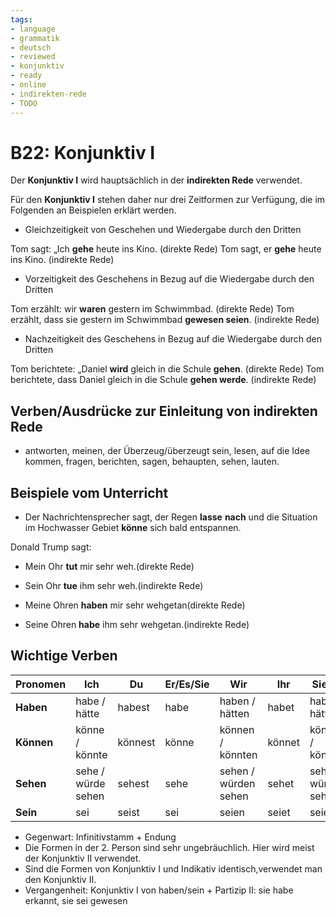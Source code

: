```yaml
---
tags:
- language
- grammatik
- deutsch
- reviewed
- konjunktiv
- ready
- online
- indirekten-rede
- TODO
---
```


# B22: Konjunktiv I

Der __Konjunktiv I__ wird hauptsächlich in der __indirekten Rede__ verwendet.

Für den __Konjunktiv I__ stehen daher nur drei Zeitformen zur Verfügung, die im Folgenden an Beispielen erklärt werden.

- Gleichzeitigkeit von Geschehen und Wiedergabe durch den Dritten

Tom sagt: „Ich __gehe__ heute ins Kino. (direkte Rede)
Tom sagt, er __gehe__ heute ins Kino. (indirekte Rede)

- Vorzeitigkeit des Geschehens in Bezug auf die Wiedergabe durch den Dritten

Tom erzählt: wir __waren__ gestern im Schwimmbad. (direkte Rede)
Tom erzählt, dass sie gestern im Schwimmbad __gewesen seien__. (indirekte Rede)

- Nachzeitigkeit des Geschehens in Bezug auf die Wiedergabe durch den Dritten

Tom berichtete: „Daniel __wird__ gleich in die Schule __gehen__. (direkte Rede)
Tom berichtete, dass Daniel gleich in die Schule __gehen werde__. (indirekte Rede)

## Verben/Ausdrücke zur Einleitung von indirekten Rede

- antworten, meinen, der Überzeug/überzeugt sein, lesen, auf die Idee kommen, fragen, berichten, sagen, behaupten, sehen, lauten.

## Beispiele vom Unterricht

- Der Nachrichtensprecher sagt, der Regen __lasse__ __nach__ und die Situation im Hochwasser Gebiet __könne__ sich bald entspannen.

Donald Trump sagt:

- Mein Ohr __tut__ mir sehr weh.(direkte Rede)
- Sein Ohr __tue__ ihm sehr weh.(indirekte Rede)

- Meine Ohren __haben__ mir sehr wehgetan(direkte Rede)
- Seine Ohren __habe__ ihm sehr wehgetan.(indirekte Rede)

## Wichtige Verben

| __Pronomen__     | __Ich__             | __Du__          | __Er/Es/Sie__     | __Wir__                 | __Ihr__           | __Sie/sie__             |
| ---------------- | ------------------- | --------------- | ----------------- | ----------------------- | ----------------- | ----------------------- |
| __Haben__        | habe / hätte         | habest          | habe               | haben / hätten          | habet             | haben / hätten          |
| __Können__       | könne / könnte       | könnest         | könne              | können / könnten        | könnet            | können / könnten        |
| __Sehen__        | sehe / würde sehen   | sehest          | sehe               | sehen / würden sehen     | sehet             | sehen / würden sehen     |
| __Sein__         | sei                  | seist           | sei                | seien                   | seiet             | seien                   |

- Gegenwart: Infinitivstamm + Endung
- Die Formen in der 2. Person sind sehr ungebräuchlich. Hier wird meist der Konjunktiv II verwendet.
- Sind die Formen von Konjunktiv I und Indikativ identisch,verwendet man den Konjunktiv II.
- Vergangenheit: Konjunktiv I von haben/sein + Partizip II: sie habe erkannt, sie sei gewesen
